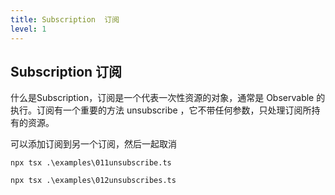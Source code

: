 ```yaml
---
title: Subscription  订阅
level: 1
---
```


## Subscription  订阅
什么是Subscription，订阅是一个代表一次性资源的对象，通常是 Observable 的执行。订阅有一个重要的方法 unsubscribe ，它不带任何参数，只处理订阅所持有的资源。

可以添加订阅到另一个订阅，然后一起取消

```shell
npx tsx .\examples\011unsubscribe.ts
```

```shell
npx tsx .\examples\012unsubscribes.ts
```
